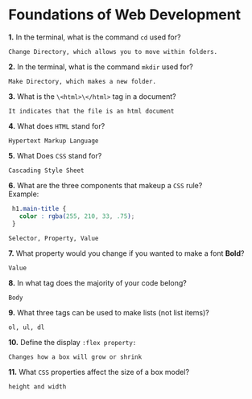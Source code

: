 # Foundations of Web Development

**1.** In the terminal, what is the command `cd` used for?
<!-- enter you answer in the space below -->
```
Change Directory, which allows you to move within folders.
```

**2.** In the terminal, what is the command `mkdir` used for?
<!-- enter you answer in the space below -->
```
Make Directory, which makes a new folder.
```

**3.** What is the `\<html>\</html>` tag in a document?
<!-- enter you answer in the space below -->
```
It indicates that the file is an html document
```

**4.** What does `HTML` stand for?
<!-- enter you answer in the space below -->
```
Hypertext Markup Language
```

**5.** What Does `CSS` stand for?
<!-- enter you answer in the space below -->
```
Cascading Style Sheet
```

**6.** What are the three components that makeup a `CSS` rule? <br> Example:
```css
 h1.main-title {
   color : rgba(255, 210, 33, .75);
 }
```
<!-- enter you answer in the space below -->
```
Selector, Property, Value
```

**7.** What property would you change if you wanted to make a font **Bold**?
<!-- enter you answer in the space below -->
```
Value
```

**8.** In what tag does the majority of your code belong?
<!-- enter you answer in the space below -->
```
Body
```

**9.** What three tags can be used to make lists (not list items)?
<!-- enter you answer in the space below -->
```
ol, ul, dl
```

**10.** Define the display `:flex property:`
<!-- enter you answer in the space below -->
```
Changes how a box will grow or shrink 
```

**11.** What `CSS` properties affect the size of a box model?
<!-- enter you answer in the space below -->
```
height and width
```